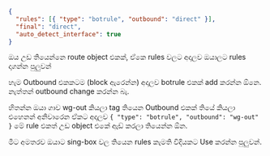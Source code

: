 ```json
{
  "rules": [{ "type": "botrule", "outbound": "direct" }],
  "final": "direct",
  "auto_detect_interface": true
}
```

ඔය උඩ තියෙන්නෙ route object එකක්, ඒකෙ rules වලට අදාලව ඔයාලට rules දාගන්න පුලුවන්

හැම Outbound එකකටම (block ඇරෙන්න) අදාලව botrule එකක් add කරන්න ඕනෙ. නැත්තන් outbound change කරන්න බැ.

හිතන්න ඔයා ගාව wg-out කියලා tag තියෙන Outbound එකක් තියේ කියලා එහෙනන් අනිවාරෙන ඒකට අදාලව `{ "type": "botrule", "outbound": "wg-out" }` මේ rule එකත් උඩ object එකේ ඇඩ් කරලා තියෙන්න ඕන.

මීට අමතරව ඔයාට sing-box වල තියෙන rules කැමති විදියකට Use කරන්න පුලුවන්.
